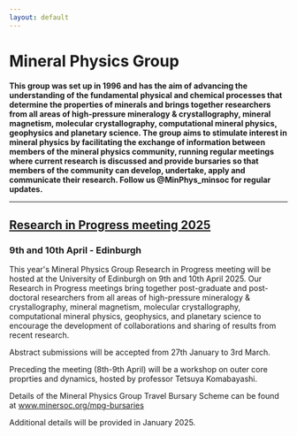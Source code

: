 ```yaml
---
layout: default
---
```


# Mineral Physics Group

**This group was set up in 1996 and has the aim of advancing the understanding of the fundamental physical and chemical processes that determine the properties of minerals and brings together researchers from all areas of high-pressure mineralogy & crystallography, mineral magnetism, molecular crystallography, computational mineral physics, geophysics and planetary science. The group aims to stimulate interest in mineral physics by facilitating the exchange of information between members of the mineral physics community, running regular meetings where current research is discussed and provide bursaries so that members of the community can develop, undertake, apply and communicate their research. Follow us @MinPhys_minsoc  for regular updates.**

* * *

## [Research in Progress meeting 2025](./RiP_2025.html)
### 9th and 10th April - Edinburgh
This year's Mineral Physics Group Research in Progress meeting will be hosted at the University of Edinburgh on 9th and 10th April 2025. 
Our Research in Progress meetings bring together post-graduate and post-doctoral researchers from all areas of high-pressure mineralogy & crystallography, mineral magnetism, molecular crystallography, computational mineral physics, geophysics, and planetary science to encourage the development of collaborations and sharing of results from recent research.

Abstract submissions will be accepted from 27th January to 3rd March. 

Preceding the meeting (8th-9th April) will be a workshop on outer core proprties and dynamics, hosted by professor Tetsuya Komabayashi. 

Details of the Mineral Physics Group Travel Bursary Scheme can be found at <a href="https://www.minersoc.org/mpg-bursaries.html">  www.minersoc.org/mpg-bursaries</a>

Additional details will be provided in January 2025.
